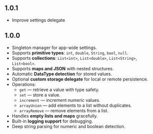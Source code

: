 ## 1.0.1

* Improve settings delegate

## 1.0.0

- Singleton manager for app-wide settings.
- Supports **primitive types**: `int`, `double`, `String`, `bool`, `null`.
- Supports **collections**: `List<int>`, `List<double>`, `List<String>`, `List<bool>`.
- Supports **maps and JSON** with nested structures.
- Automatic **DataType detection** for stored values.
- Optional **custom storage delegate** for local or remote persistence.
- Operations:
    - `get` — retrieve a value with type safety.
    - `set` — store a value.
    - `increment` — increment numeric values.
    - `arrayUnion` — add elements to a list without duplicates.
    - `arrayRemove` — remove elements from a list.
- Handles **empty lists and maps** gracefully.
- Built-in **logging support** for debugging.
- Deep string parsing for numeric and boolean detection.

